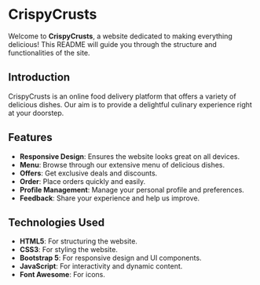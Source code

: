 # CrispyCrusts

Welcome to **CrispyCrusts**, a website dedicated to making everything delicious! This README will guide you through the structure and functionalities of the site.
 
## Introduction 

CrispyCrusts is an online food delivery platform that offers a variety of delicious dishes. Our aim is to provide a delightful culinary experience right at your doorstep.

## Features

- **Responsive Design**: Ensures the website looks great on all devices.
- **Menu**: Browse through our extensive menu of delicious dishes.
- **Offers**: Get exclusive deals and discounts.
- **Order**: Place orders quickly and easily.
- **Profile Management**: Manage your personal profile and preferences.
- **Feedback**: Share your experience and help us improve.

## Technologies Used

- **HTML5**: For structuring the website.
- **CSS3**: For styling the website.
- **Bootstrap 5**: For responsive design and UI components.
- **JavaScript**: For interactivity and dynamic content.
- **Font Awesome**: For icons.
